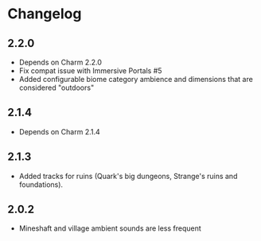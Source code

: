 # Changelog

## 2.2.0
* Depends on Charm 2.2.0
* Fix compat issue with Immersive Portals #5
* Added configurable biome category ambience and dimensions that are considered "outdoors"

## 2.1.4
* Depends on Charm 2.1.4

## 2.1.3
* Added tracks for ruins (Quark's big dungeons, Strange's ruins and foundations).

## 2.0.2
* Mineshaft and village ambient sounds are less frequent